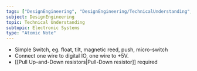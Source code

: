 ```yaml
---
tags: ["DesignEngineering", "DesignEngineering/TechnicalUnderstanding", "DesignEngineering/TechnicalUnderstanding/ElectronicSystems", "DesignEngineering/TechnicalUnderstanding/ElectronicSystems/Components"]
subject: DesignEngineering
topic: Technical Understanding
subtopic: Electronic Systems
type: "Atomic Note"
---
```


 - Simple Switch, eg. float, tilt, magnetic reed, push, micro-switch
 - Connect one wire to digital IO, one wire to +5V.
 - [[Pull Up-and-Down resistors|Pull-Down resistor]] required